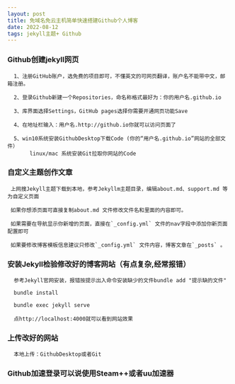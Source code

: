 ```yaml
---
layout: post
title: 免域名免云主机简单快速搭建Github个人博客
date: 2022-08-12
tags: jekyll主题+ Github
---
```


### Github创建jekyll网页
      
      1、注册GitHub账户，选免费的项目即可，不懂英文的可网页翻译，账户名不能带中文，邮箱注册。

      2、登录Github新建一个Repositories，命名称格式最好为：你的用户名.github.io

      3、库界面选择Settings，GitHub pages选择你需要开通网页功能Save
    
      4、在地址栏输入：用户名.http://github.io你就可以访问页面了

      5、win10系统安装GithubDesktop下载Code (你的“用户名.github.io”网站的全部文件）
           linux/mac 系统安装Git拉取你网站的Code


### 自定义主题创作文章
     上网搜Jekyll主题下载到本地，参考Jekyllm主题目录，编辑about.md、support.md 等为自定义页面
 
     如果你想添页面可直接复制about.md 文件修改文件名和里面的内容即可。

     如果需要在导航显示你新增的页面，直接在`_config.yml` 文件的nav字段中添加你新页面配置即可

     如果要修改博客模板信息建议只修改`_config.yml` 文件内容，博客文章在`_posts` 。

### 安装Jekyll检验修改好的博客网站（有点复杂,经常报错）

      参考Jekyll官网安装，报错按提示出入命令安装缺少的文件bundle add "提示缺的文件"
       
      bundle install

      bundle exec jekyll serve
     
      点http://localhost:4000就可以看到网站效果

### 上传改好的网站
    
      本地上传：GithubDesktop或者Git


### Github加速登录可以说使用Steam++或者uu加速器

    






